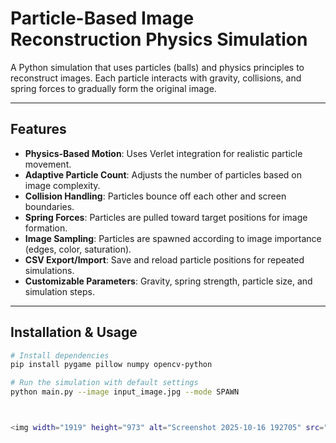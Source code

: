 # Particle-Based Image Reconstruction Physics Simulation

A Python simulation that uses particles (balls) and physics principles to reconstruct images. Each particle interacts with gravity, collisions, and spring forces to gradually form the original image.

---

## Features

- **Physics-Based Motion**: Uses Verlet integration for realistic particle movement.
- **Adaptive Particle Count**: Adjusts the number of particles based on image complexity.
- **Collision Handling**: Particles bounce off each other and screen boundaries.
- **Spring Forces**: Particles are pulled toward target positions for image formation.
- **Image Sampling**: Particles are spawned according to image importance (edges, color, saturation).
- **CSV Export/Import**: Save and reload particle positions for repeated simulations.
- **Customizable Parameters**: Gravity, spring strength, particle size, and simulation steps.

---

## Installation & Usage

```bash
# Install dependencies
pip install pygame pillow numpy opencv-python

# Run the simulation with default settings
python main.py --image input_image.jpg --mode SPAWN



<img width="1919" height="973" alt="Screenshot 2025-10-16 192705" src="https://github.com/user-attachments/assets/90267d4a-05d8-45de-b621-2150ca5be1c6" />
